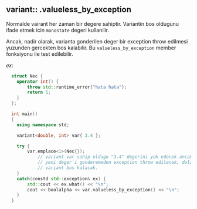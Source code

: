 ## variant:: .valueless_by_exception
  Normalde vairant her zaman bir degere sahiptir. 
  Variantin bos oldugunu ifade etmek icin ``monostate`` degeri kullanilir.  

  Ancak, nadir olarak, varianta gonderilen deger bir exception throw edilmesi yuzunden gercekten bos kalabilir. Bu ``valueless_by_exception`` member fonksiyonu ile test edilebilir.
  
  _ex:_
  ```cpp
    struct Nec {
      operator int() {
          throw std::runtime_error{"hata hata"};
          return 1;
      }
    };

    int main()
    {
      using namespace std;

      variant<double, int> var{ 3.4 };

      try {
          var.emplace<1>(Nec{});
              // variant var sahip oldugu "3.4" degerini yok edecek ancak
              // yeni deger'i gonderemeden exception throw edilecek, dolayisiyla
              // variant bos kalacak.
      }
      catch(constd std::exception& ex) {
          std::cout << ex.what() << "\n";
          cout << boolalpha << var.valueless_by_exception() << "\n";
      }
    }
  ```